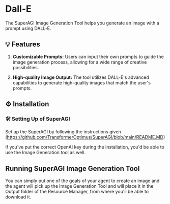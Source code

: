 # Dall-E

The SuperAGI Image Generation Tool helps you generate an image with a prompt using DALL-E.

## 💡 Features

1. **Customizable Prompts:** Users can input their own prompts to guide the image generation process, allowing for a wide range of creative possibilities.

2. **High-quality Image Output:** The tool utilizes DALL-E's advanced capabilities to generate high-quality images that match the user's prompts.

## ⚙️ Installation

### 🛠 **Setting Up of SuperAGI**
Set up the SuperAGI by following the instructions given (https://github.com/TransformerOptimus/SuperAGI/blob/main/README.MD)

If you've put the correct OpenAI key during the installation, you'd be able to use the Image Generation tool as well.

## Running SuperAGI Image Generation Tool

You can simply put one of the goals of your agent to create an image and the agent will pick up the Image Generation Tool and will place it in the Output folder of the Resource Manager, from where you'll be able to download it.
